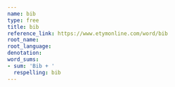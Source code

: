 ```yaml
---
name: bib
type: free
title: bib
reference_link: https://www.etymonline.com/word/bib
root_name: 
root_language: 
denotation: 
word_sums:
- sum: 'Bib + '
  respelling: bib
---
```

